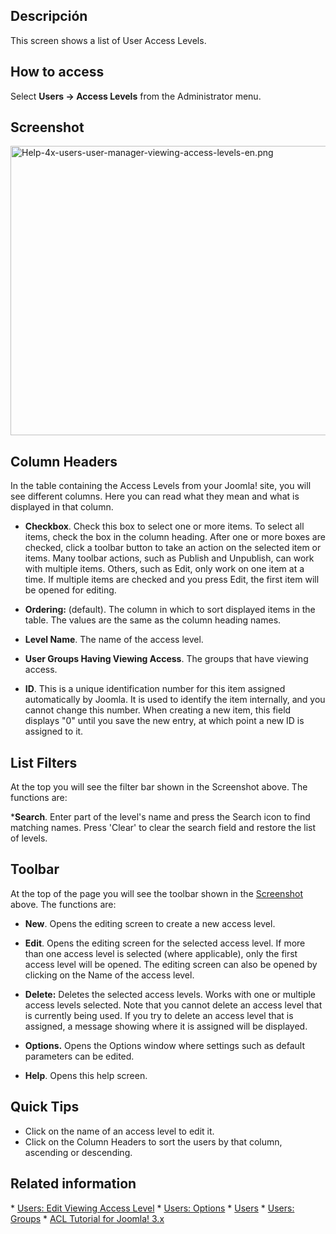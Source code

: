 <!-- Filename: Help4.x:Users:_Viewing_Access_Levels / Display title: Usuarios: Visualización de niveles de acceso -->

## Descripción

This screen shows a list of User Access Levels.

## How to access

Select **Users **→** Access Levels** from the Administrator menu.

## Screenshot

<img
src="https://docs.joomla.org/images/thumb/b/b2/Help-4x-users-user-manager-viewing-access-levels-en.png/800px-Help-4x-users-user-manager-viewing-access-levels-en.png"
decoding="async"
srcset="https://docs.joomla.org/images/b/b2/Help-4x-users-user-manager-viewing-access-levels-en.png 1.5x"
data-file-width="1007" data-file-height="583" width="800" height="463"
alt="Help-4x-users-user-manager-viewing-access-levels-en.png" />

## Column Headers

In the table containing the Access Levels from your Joomla! site, you
will see different columns. Here you can read what they mean and what is
displayed in that column.

- **Checkbox**. Check this box to select one or more items. To select
  all items, check the box in the column heading. After one or more
  boxes are checked, click a toolbar button to take an action on the
  selected item or items. Many toolbar actions, such as Publish and
  Unpublish, can work with multiple items. Others, such as Edit, only
  work on one item at a time. If multiple items are checked and you
  press Edit, the first item will be opened for editing.

- **Ordering:** (default). The column in which to sort displayed items
  in the table. The values are the same as the column heading names.
- **Level Name**. The name of the access level.
- **User Groups Having Viewing Access**. The groups that have viewing
  access.

- **ID**. This is a unique identification number for this item assigned
  automatically by Joomla. It is used to identify the item internally,
  and you cannot change this number. When creating a new item, this
  field displays "0" until you save the new entry, at which point a new
  ID is assigned to it.

## List Filters

At the top you will see the filter bar shown in the Screenshot above.
The functions are:

\***Search**. Enter part of the level's name and press the Search icon
to find matching names. Press 'Clear' to clear the search field and
restore the list of levels.

## Toolbar

At the top of the page you will see the toolbar shown in the
[Screenshot](#Screenshot) above. The functions are:

- **New**. Opens the editing screen to create a new access level.

- **Edit**. Opens the editing screen for the selected access level. If
  more than one access level is selected (where applicable), only the
  first access level will be opened. The editing screen can also be
  opened by clicking on the Name of the access level.

- **Delete:** Deletes the selected access levels. Works with one or
  multiple access levels selected. Note that you cannot delete an access
  level that is currently being used. If you try to delete an access
  level that is assigned, a message showing where it is assigned will be
  displayed.

- **Options.** Opens the Options window where settings such as default
  parameters can be edited.

- **Help**. Opens this help screen.

## Quick Tips

- Click on the name of an access level to edit it. 
- Click on the Column
Headers to sort the users by that column, ascending or descending.

## Related information

\* [Users: Edit Viewing Access
Level](https://docs.joomla.org/Help4.x:Users:_Edit_Viewing_Access_Level/en "Help4.x:Users: Edit Viewing Access Level/en")
\* [Users:
Options](https://docs.joomla.org/Help4.x:Users:_Options/en "Help4.x:Users: Options/en")
\* [Users](https://docs.joomla.org/Help4.x:Users/en "Help4.x:Users/en")
\* [Users:
Groups](https://docs.joomla.org/Help4.x:Users:_Groups/en "Help4.x:Users: Groups/en")
\* [ACL Tutorial for Joomla!
3.x](https://docs.joomla.org/J3.x:Access_Control_List_Tutorial/en "J3.x:Access Control List Tutorial/en")
